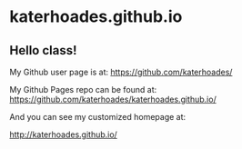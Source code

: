 katerhoades.github.io
====================

## Hello class!

My Github user page is at: 
https://github.com/katerhoades/

My Github Pages repo can be found at:  
https://github.com/katerhoades/katerhoades.github.io/

And you can see my customized homepage at:

http://katerhoades.github.io/
